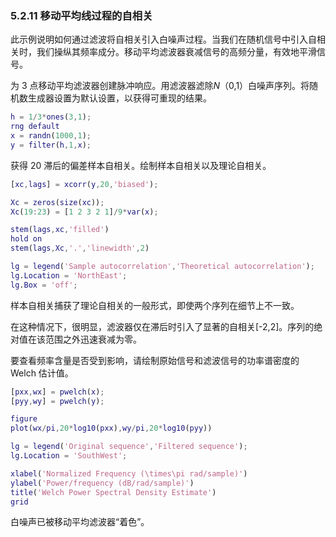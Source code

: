 ### 5.2.11 移动平均线过程的自相关

此示例说明如何通过滤波将自相关引入白噪声过程。当我们在随机信号中引入自相关时，我们操纵其频率成分。移动平均滤波器衰减信号的高频分量，有效地平滑信号。

为 3 点移动平均滤波器创建脉冲响应。用滤波器滤除*N*（0,1）白噪声序列。将随机数生成器设置为默认设置，以获得可重现的结果。

```matlab
h = 1/3*ones(3,1);
rng default
x = randn(1000,1);
y = filter(h,1,x);
```

获得 20 滞后的偏差样本自相关。绘制样本自相关以及理论自相关。

```matlab
[xc,lags] = xcorr(y,20,'biased');

Xc = zeros(size(xc));
Xc(19:23) = [1 2 3 2 1]/9*var(x);

stem(lags,xc,'filled')
hold on
stem(lags,Xc,'.','linewidth',2)

lg = legend('Sample autocorrelation','Theoretical autocorrelation');
lg.Location = 'NorthEast';
lg.Box = 'off';
```

样本自相关捕获了理论自相关的一般形式，即使两个序列在细节上不一致。

在这种情况下，很明显，滤波器仅在滞后时引入了显著的自相关[-2,2]。序列的绝对值在该范围之外迅速衰减为零。

要查看频率含量是否受到影响，请绘制原始信号和滤波信号的功率谱密度的 Welch 估计值。

```matlab
[pxx,wx] = pwelch(x);
[pyy,wy] = pwelch(y);

figure
plot(wx/pi,20*log10(pxx),wy/pi,20*log10(pyy))

lg = legend('Original sequence','Filtered sequence');
lg.Location = 'SouthWest';

xlabel('Normalized Frequency (\times\pi rad/sample)')
ylabel('Power/frequency (dB/rad/sample)')
title('Welch Power Spectral Density Estimate')
grid
```

白噪声已被移动平均滤波器“着色”。
